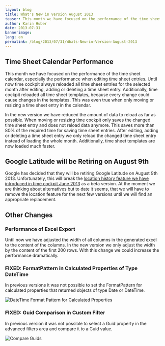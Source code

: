 ```yaml
---
layout: blog
title: What's New in Version August 2013
teaser: This month we have focused on the performance of the time sheet calendar, especially the performance when editing time sheet entries. Until now time cockpit always reloaded all time sheet entries for the selected month after editing, adding or deleting a time sheet entry. Additionally, time cockpit reloaded all time sheet templates, because every change could cause changes in the templates. This was even true when only moving or resizing a time sheet entry in the calendar.
author: Karin Huber
date: 2013-07-31
bannerimage: 
lang: en
permalink: /blog/2013/07/31/Whats-New-in-Version-August-2013
---
```


<h2>Time Sheet Calendar Performance</h2><p>This month we have focused on the performance of the time sheet calendar, especially the performance when editing time sheet entries. Until now time cockpit always reloaded all time sheet entries for the selected month after editing, adding or deleting a time sheet entry. Additionally, time cockpit reloaded all time sheet templates, because every change could cause changes in the templates. This was even true when only moving or resizing a time sheet entry in the calendar.</p><p>In the new version we have reduced the amount of data to reload as far as possible. When moving or resizing time cockpit only saves the changed time sheet entry and does not reload data anymore. This saves more than 80% of the required time for saving time sheet entries. After editing, adding or deleting a time sheet entry we only reload the changed time sheet entry instead of loading the whole month. Additionally, time sheet templates are now loaded much faster.</p><h2 class="BlogHeader">Google Latitude will be Retiring on August 9th</h2><p>Google has decided that they will be retiring Google Latitude on August 9th 2013. Unfortunately, this will break the <a href="~/blog/2013/05/31/Whats-New-in-Version-June-2013" title="Location History in Time Cockpit">location history feature we have introduced in time cockpit June 2013</a> as a beta version. At the moment we are thinking about alternatives but to date it seems, that we will have to remove the location feature for the next few versions until we will find an appropriate replacement.</p><h2>Other Changes</h2><h3>Performance of Excel Export</h3><p>Until now we have adjusted the width of all columns in the generated excel to the content of the columns. In the new version we only adjust the width by the content of the first 200 rows. With this change we could increase the performance dramatically.</p><h3>FIXED: FormatPattern in Calculated Properties of Type DateTime</h3><p>In previous versions it was not possible to set the FormatPattern for calculated properties that returned objects of type Date or DateTime.</p><p>
  <img src="{{site.baseurl}}/content/images/blog/2013/07/DateTimeFormatPattern.png" alt="DateTime Format Pattern for Calculated Properties" title="DateTime Format Pattern for Calculated Properties" />
</p><h3>FIXED: Guid Comparison in Custom Filter</h3><p>In previous version it was not possible to select a Guid property in the advanced filters area and compare it to a Guid value.</p><p>
  <img src="{{site.baseurl}}/content/images/blog/2013/07/FilterGuid.png" alt="Compare Guids" title="Compare Guids" />
</p>